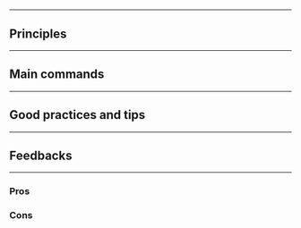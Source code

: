 # 

---

## Principles

---

## Main commands

---

## Good practices and tips

---

## Feedbacks

--- 

### Pros

### Cons



